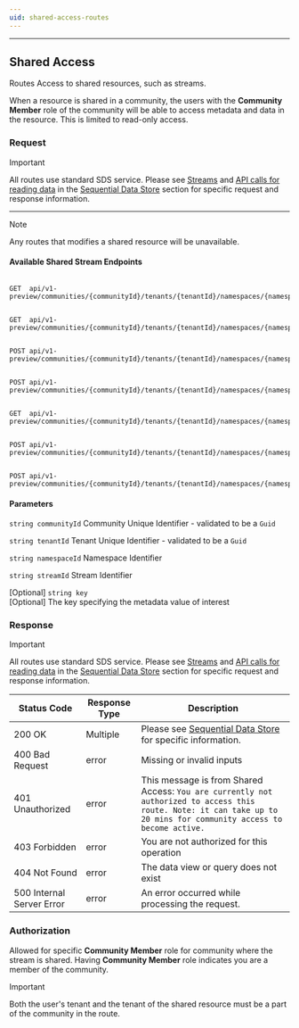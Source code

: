 ```yaml
---
uid: shared-access-routes
---
```


***

## Shared Access

Routes Access to shared resources, such as streams.

When a resource is shared in a community, the users with the **Community Member** role of the community will be able to access metadata and data in the resource. This is limited to read-only access.

### Request

> [!IMPORTANT]
>
> All routes use standard SDS service. Please see [Streams](xref:sdsStreams) and [API calls for reading data](xref:sdsReadingDataApi) in the [Sequential Data Store](xref:sds) section for specific request and response information.

***

> [!NOTE]
>
> Any routes that modifies a shared resource will be unavailable.

#### Available Shared Stream Endpoints

```text

GET  api/v1-preview/communities/{communityId}/tenants/{tenantId}/namespaces/{namespaceId}/streams/{streamId}

```

```text

GET  api/v1-preview/communities/{communityId}/tenants/{tenantId}/namespaces/{namespaceId}/streams/{streamId}/data/{*more} 

```

```text

POST api/v1-preview/communities/{communityId}/tenants/{tenantId}/namespaces/{namespaceId}/streams/{streamId}/data/Transform/{*more} 

```

```text

POST api/v1-preview/communities/{communityId}/tenants/{tenantId}/namespaces/{namespaceId}/streams/{streamId}/data/Join/{*more} 

```

```text

GET  api/v1-preview/communities/{communityId}/tenants/{tenantId}/namespaces/{namespaceId}/streams/{streamId}/metadata

```

```text

POST api/v1-preview/communities/{communityId}/tenants/{tenantId}/namespaces/{namespaceId}/streams/{streamId}/metadata/{key}

```

```text

POST api/v1-preview/communities/{communityId}/tenants/{tenantId}/namespaces/{namespaceId}/streams/{streamId}/tags

```

#### Parameters

`string communityId`
Community Unique Identifier - validated to be a `Guid`

`string tenantId`
Tenant Unique Identifier - validated to be a `Guid`

`string namespaceId`
Namespace Identifier

`string streamId`
Stream Identifier

[Optional] `string key`  
[Optional] The key specifying the metadata value of interest  

### Response

> [!IMPORTANT]
>
> All routes use standard SDS service. Please see [Streams](xref:sdsStreams) and [API calls for reading data](xref:sdsReadingDataApi) in the [Sequential Data Store](xref:sds) section for specific request and response information.

| Status Code               | Response Type | Description                                                                                                                                                         |
|---------------------------|---------------|---------------------------------------------------------------------------------------------------------------------------------------------------------------------|
| 200 OK                    | Multiple      | Please see [Sequential Data Store](xref:sds) for specific information.                                                                                              |
| 400 Bad Request           | error         | Missing or invalid inputs                                                                                                                                           |
| 401 Unauthorized          | error         | This message is from Shared Access: `You are currently not authorized to access this route. Note: it can take up to 20 mins for community access to become active.` |
| 403 Forbidden             | error         | You are not authorized for this operation                                                                                                                           |
| 404 Not Found             | error         | The data view or query does not exist                                                                                                                               |
| 500 Internal Server Error | error         | An error occurred while processing the request.                                                                                                                     |

### Authorization

Allowed for specific **Community Member** role for community where the stream is shared. Having **Community Member** role indicates you are a member of the community.

> [!IMPORTANT]
>
> Both the user's tenant and the tenant of the shared resource must be a part of the community in the route.
